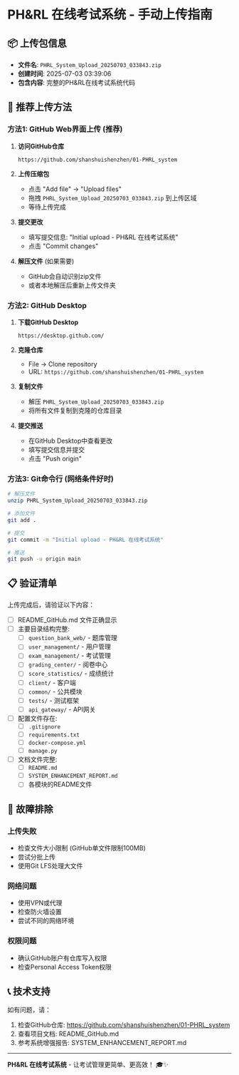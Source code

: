 # PH&RL 在线考试系统 - 手动上传指南

## 📦 上传包信息
- **文件名**: `PHRL_System_Upload_20250703_033843.zip`
- **创建时间**: 2025-07-03 03:39:06
- **包含内容**: 完整的PH&RL在线考试系统代码

## 🚀 推荐上传方法

### 方法1: GitHub Web界面上传 (推荐)

1. **访问GitHub仓库**
   ```
   https://github.com/shanshuishenzhen/01-PHRL_system
   ```

2. **上传压缩包**
   - 点击 "Add file" → "Upload files"
   - 拖拽 `PHRL_System_Upload_20250703_033843.zip` 到上传区域
   - 等待上传完成

3. **提交更改**
   - 填写提交信息: "Initial upload - PH&RL 在线考试系统"
   - 点击 "Commit changes"

4. **解压文件** (如果需要)
   - GitHub会自动识别zip文件
   - 或者本地解压后重新上传文件夹

### 方法2: GitHub Desktop

1. **下载GitHub Desktop**
   ```
   https://desktop.github.com/
   ```

2. **克隆仓库**
   - File → Clone repository
   - URL: `https://github.com/shanshuishenzhen/01-PHRL_system`

3. **复制文件**
   - 解压 `PHRL_System_Upload_20250703_033843.zip`
   - 将所有文件复制到克隆的仓库目录

4. **提交推送**
   - 在GitHub Desktop中查看更改
   - 填写提交信息并提交
   - 点击 "Push origin"

### 方法3: Git命令行 (网络条件好时)

```bash
# 解压文件
unzip PHRL_System_Upload_20250703_033843.zip

# 添加文件
git add .

# 提交
git commit -m "Initial upload - PH&RL 在线考试系统"

# 推送
git push -u origin main
```

## 📋 验证清单

上传完成后，请验证以下内容：

- [ ] README_GitHub.md 文件正确显示
- [ ] 主要目录结构完整:
  - [ ] `question_bank_web/` - 题库管理
  - [ ] `user_management/` - 用户管理  
  - [ ] `exam_management/` - 考试管理
  - [ ] `grading_center/` - 阅卷中心
  - [ ] `score_statistics/` - 成绩统计
  - [ ] `client/` - 客户端
  - [ ] `common/` - 公共模块
  - [ ] `tests/` - 测试框架
  - [ ] `api_gateway/` - API网关
- [ ] 配置文件存在:
  - [ ] `.gitignore`
  - [ ] `requirements.txt`
  - [ ] `docker-compose.yml`
  - [ ] `manage.py`
- [ ] 文档文件完整:
  - [ ] `README.md`
  - [ ] `SYSTEM_ENHANCEMENT_REPORT.md`
  - [ ] 各模块的README文件

## 🔧 故障排除

### 上传失败
- 检查文件大小限制 (GitHub单文件限制100MB)
- 尝试分批上传
- 使用Git LFS处理大文件

### 网络问题
- 使用VPN或代理
- 检查防火墙设置
- 尝试不同的网络环境

### 权限问题
- 确认GitHub账户有仓库写入权限
- 检查Personal Access Token权限

## 📞 技术支持

如有问题，请：
1. 检查GitHub仓库: https://github.com/shanshuishenzhen/01-PHRL_system
2. 查看项目文档: README_GitHub.md
3. 参考系统增强报告: SYSTEM_ENHANCEMENT_REPORT.md

---

**PH&RL 在线考试系统** - 让考试管理更简单、更高效！ 🎓✨
